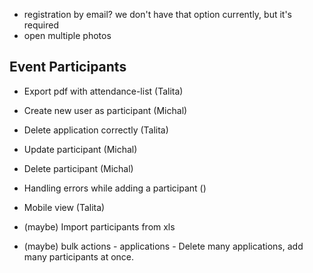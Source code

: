 - registration by email? we don't have that option currently, but it's required
- open multiple photos

## Event Participants

- Export pdf with attendance-list (Talita)
- Create new user as participant (Michal)
- Delete application correctly (Talita)
- Update participant (Michal)
- Delete participant (Michal)
- Handling errors while adding a participant ()
- Mobile view (Talita)

- (maybe) Import participants from xls
- (maybe) bulk actions - applications - Delete many applications, add many participants at once.
